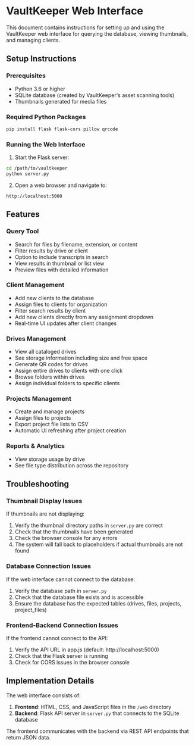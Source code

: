 # VaultKeeper Web Interface

This document contains instructions for setting up and using the VaultKeeper web interface for querying the database, viewing thumbnails, and managing clients.

## Setup Instructions

### Prerequisites

- Python 3.6 or higher
- SQLite database (created by VaultKeeper's asset scanning tools)
- Thumbnails generated for media files

### Required Python Packages

```bash
pip install flask flask-cors pillow qrcode
```

### Running the Web Interface

1. Start the Flask server:

```bash
cd /path/to/vaultkeeper
python server.py
```

2. Open a web browser and navigate to:

```
http://localhost:5000
```

## Features

### Query Tool

- Search for files by filename, extension, or content
- Filter results by drive or client
- Option to include transcripts in search
- View results in thumbnail or list view
- Preview files with detailed information

### Client Management

- Add new clients to the database
- Assign files to clients for organization
- Filter search results by client
- Add new clients directly from any assignment dropdown
- Real-time UI updates after client changes

### Drives Management

- View all cataloged drives
- See storage information including size and free space
- Generate QR codes for drives
- Assign entire drives to clients with one click
- Browse folders within drives
- Assign individual folders to specific clients

### Projects Management

- Create and manage projects
- Assign files to projects
- Export project file lists to CSV
- Automatic UI refreshing after project creation

### Reports & Analytics

- View storage usage by drive
- See file type distribution across the repository

## Troubleshooting

### Thumbnail Display Issues

If thumbnails are not displaying:

1. Verify the thumbnail directory paths in `server.py` are correct
2. Check that the thumbnails have been generated
3. Check the browser console for any errors
4. The system will fall back to placeholders if actual thumbnails are not found

### Database Connection Issues

If the web interface cannot connect to the database:

1. Verify the database path in `server.py`
2. Check that the database file exists and is accessible
3. Ensure the database has the expected tables (drives, files, projects, project_files)

### Frontend-Backend Connection Issues

If the frontend cannot connect to the API:

1. Verify the API URL in app.js (default: http://localhost:5000)
2. Check that the Flask server is running
3. Check for CORS issues in the browser console

## Implementation Details

The web interface consists of:

1. **Frontend**: HTML, CSS, and JavaScript files in the `/web` directory
2. **Backend**: Flask API server in `server.py` that connects to the SQLite database

The frontend communicates with the backend via REST API endpoints that return JSON data.